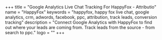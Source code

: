 +++
title = "Google Analytics Live Chat Tracking For HappyFox - Attributio"
name = "HappyFox"
keywords = "happyfox, happy fox live chat, google analytics, crm, adwords, facebook, ppc, attribution, track leads, conversion tracking"
description = "Connect Google Analytics with HappyFox to find out where your leads are coming from. Track leads from the source - from search to ppc."
logo = ""
+++
